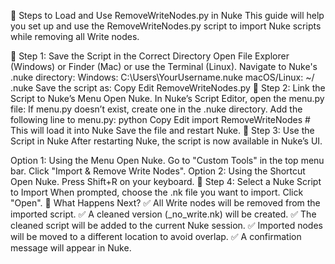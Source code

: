 🔹 Steps to Load and Use RemoveWriteNodes.py in Nuke
This guide will help you set up and use the RemoveWriteNodes.py script to import Nuke scripts while removing all Write nodes.

🔹 Step 1: Save the Script in the Correct Directory
Open File Explorer (Windows) or Finder (Mac) or use the Terminal (Linux).
Navigate to Nuke's .nuke directory:
Windows: C:\Users\YourUsername\.nuke
macOS/Linux: ~/ .nuke
Save the script as:
Copy
Edit
RemoveWriteNodes.py
🔹 Step 2: Link the Script to Nuke’s Menu
Open Nuke.
In Nuke’s Script Editor, open the menu.py file:
If menu.py doesn’t exist, create one in the .nuke directory.
Add the following line to menu.py:
python
Copy
Edit
import RemoveWriteNodes  # This will load it into Nuke
Save the file and restart Nuke.
🔹 Step 3: Use the Script in Nuke
After restarting Nuke, the script is now available in Nuke’s UI.

Option 1: Using the Menu
Open Nuke.
Go to "Custom Tools" in the top menu bar.
Click "Import & Remove Write Nodes".
Option 2: Using the Shortcut
Open Nuke.
Press Shift+R on your keyboard.
🔹 Step 4: Select a Nuke Script to Import
When prompted, choose the .nk file you want to import.
Click "Open".
🔹 What Happens Next?
✅ All Write nodes will be removed from the imported script.
✅ A cleaned version (_no_write.nk) will be created.
✅ The cleaned script will be added to the current Nuke session.
✅ Imported nodes will be moved to a different location to avoid overlap.
✅ A confirmation message will appear in Nuke.
